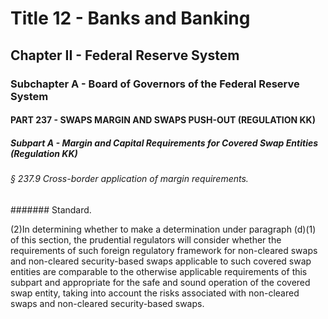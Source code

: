 
# Title 12 - Banks and Banking
## Chapter II - Federal Reserve System
### Subchapter A - Board of Governors of the Federal Reserve System
#### PART 237 - SWAPS MARGIN AND SWAPS PUSH-OUT (REGULATION KK)
##### Subpart A - Margin and Capital Requirements for Covered Swap Entities (Regulation KK)
###### § 237.9 Cross-border application of margin requirements.
####### Standard.

(2)In determining whether to make a determination under paragraph (d)(1) of this section, the prudential regulators will consider whether the requirements of such foreign regulatory framework for non-cleared swaps and non-cleared security-based swaps applicable to such covered swap entities are comparable to the otherwise applicable requirements of this subpart and appropriate for the safe and sound operation of the covered swap entity, taking into account the risks associated with non-cleared swaps and non-cleared security-based swaps.
